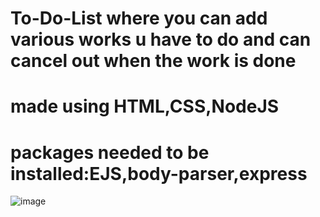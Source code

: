 # To-Do-List where you can add various works u have to do and can cancel out when the work is done
# made using HTML,CSS,NodeJS
# packages needed to be installed:EJS,body-parser,express
![image](https://user-images.githubusercontent.com/87414843/126812433-5a395ed6-ca56-4b0a-9cfd-1bd6a14410b8.png)
